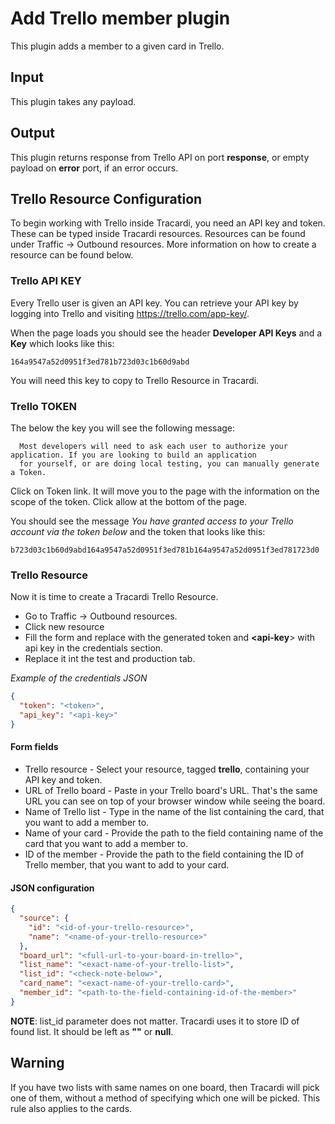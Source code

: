 # Add Trello member plugin

This plugin adds a member to a given card in Trello.

## Input

This plugin takes any payload.

## Output

This plugin returns response from Trello API on port **response**, or empty payload
on **error** port, if an error occurs.

## Trello Resource Configuration

To begin working with Trello inside Tracardi, you need an API key and token. These can be typed inside Tracardi resources.
Resources can be found under Traffic -> Outbound resources. More information on how to create a resource can be found below.

### Trello API KEY

Every Trello user is given an API key. You can retrieve your 
API key by logging into Trello and visiting https://trello.com/app-key/.

When the page loads you should see the header __Developer API Keys__ and a __Key__ which looks like this:

```
164a9547a52d0951f3ed781b723d03c1b60d9abd
```

You will need this key to copy to Trello Resource in Tracardi.

### Trello TOKEN

The below the key you will see the following message:

```
  Most developers will need to ask each user to authorize your application. If you are looking to build an application 
  for yourself, or are doing local testing, you can manually generate a Token. 
```

Click on Token link. It will move you to the page with the information on the scope of the token. Click allow at the
bottom of the page. 

You should see the message *You have granted access to your Trello account via the token below* and the token that looks 
like this:

```
b723d03c1b60d9abd164a9547a52d0951f3ed781b164a9547a52d0951f3ed781723d0
```

### Trello Resource

Now it is time to create a Tracardi Trello Resource.

* Go to Traffic -> Outbound resources. 
* Click new resource
* Fill the form and replace __<token>__ with the generated token and __<api-key__> with api key in the credentials section.
* Replace it int the test and production tab. 

*Example of the credentials JSON*

```json
{
  "token": "<token>",
  "api_key": "<api-key>"
}

```

#### Form fields

- Trello resource - Select your resource, tagged **trello**, containing your API key
  and token.
- URL of Trello board - Paste in your Trello board's URL. That's the same URL you can see
  on top of your browser window while seeing the board.
- Name of Trello list - Type in the name of the list containing the card, that you want
  to add a member to.
- Name of your card - Provide the path to the field containing name of the card that you
  want to add a member to.
- ID of the member - Provide the path to the field containing the ID of Trello member, that
  you want to add to your card.

#### JSON configuration

```json
{
  "source": {
    "id": "<id-of-your-trello-resource>",
    "name": "<name-of-your-trello-resource>"
  },
  "board_url": "<full-url-to-your-board-in-trello>",
  "list_name": "<exact-name-of-your-trello-list>",
  "list_id": "<check-note-below>",
  "card_name": "<exact-name-of-your-trello-card>",
  "member_id": "<path-to-the-field-containing-id-of-the-member>"
}
```
**NOTE**: list_id parameter does not matter. Tracardi uses it to store ID of found list.
It should be left as **""** or **null**.

## Warning

If you have two lists with same names on one board, then Tracardi will pick one of them,
without a method of specifying which one will be picked. This rule also applies to the cards.



